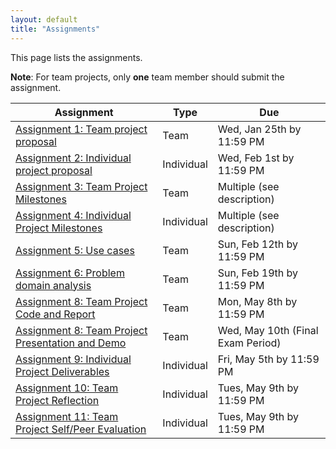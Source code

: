 ```yaml
---
layout: default
title: "Assignments"
---
```


This page lists the assignments.

**Note**: For team projects, only **one** team member should submit the assignment.

Assignment | Type | Due
---------- | ---- | ---
[Assignment 1: Team project proposal](assign01.html) | Team | Wed, Jan 25th by 11:59 PM
[Assignment 2: Individual project proposal](assign02.html) | Individual | Wed, Feb 1st by 11:59 PM
[Assignment 3: Team Project Milestones](assign03.html) | Team | Multiple (see description)
[Assignment 4: Individual Project Milestones](assign04.html) | Individual | Multiple (see description)
[Assignment 5: Use cases](assign05.html) | Team | Sun, Feb 12th by 11:59 PM
[Assignment 6: Problem domain analysis](assign06.html) | Team | Sun, Feb 19th by 11:59 PM
[Assignment 8: Team Project Code and Report](assign08.html) | Team | Mon, May 8th by 11:59 PM
[Assignment 8: Team Project Presentation and Demo](assign08.html) | Team | Wed, May 10th (Final Exam Period)
[Assignment 9: Individual Project Deliverables](assign09.html) | Individual | Fri, May 5th by 11:59 PM
[Assignment 10: Team Project Reflection](assign10.html) | Individual | Tues, May 9th by 11:59 PM
[Assignment 11: Team Project Self/Peer Evaluation](assign11.html) | Individual | Tues, May 9th by 11:59 PM
